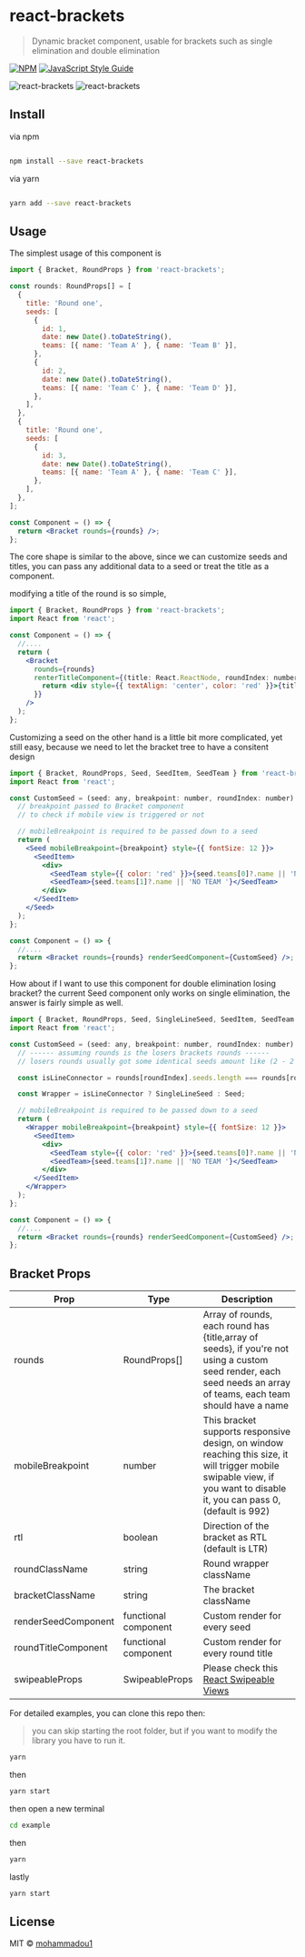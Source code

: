 # react-brackets

> Dynamic bracket component, usable for brackets such as single elimination and double elimination

[![NPM](https://img.shields.io/npm/v/react-brackets.svg)](https://www.npmjs.com/package/react-brackets) [![JavaScript Style Guide](https://img.shields.io/badge/code_style-standard-brightgreen.svg)](https://standardjs.com)

![react-brackets](https://github.com/mohux/react-brackets/blob/master/images/web.gif?raw=true 'react-brackets')
![react-brackets](https://github.com/mohux/react-brackets/blob/master/images/mobile.gif?raw=true 'react-brackets')

## Install

via npm

```bash

npm install --save react-brackets

```

via yarn

```bash

yarn add --save react-brackets

```

## Usage

The simplest usage of this component is

```jsx
import { Bracket, RoundProps } from 'react-brackets';

const rounds: RoundProps[] = [
  {
    title: 'Round one',
    seeds: [
      {
        id: 1,
        date: new Date().toDateString(),
        teams: [{ name: 'Team A' }, { name: 'Team B' }],
      },
      {
        id: 2,
        date: new Date().toDateString(),
        teams: [{ name: 'Team C' }, { name: 'Team D' }],
      },
    ],
  },
  {
    title: 'Round one',
    seeds: [
      {
        id: 3,
        date: new Date().toDateString(),
        teams: [{ name: 'Team A' }, { name: 'Team C' }],
      },
    ],
  },
];

const Component = () => {
  return <Bracket rounds={rounds} />;
};
```

The core shape is similar to the above, since we can customize seeds and titles, you can pass any additional data to a seed or treat the title as a component.

modifying a title of the round is so simple,

```jsx
import { Bracket, RoundProps } from 'react-brackets';
import React from 'react';

const Component = () => {
  //....
  return (
    <Bracket
      rounds={rounds}
      renterTitleComponent={(title: React.ReactNode, roundIndex: number) => {
        return <div style={{ textAlign: 'center', color: 'red' }}>{title}</div>;
      }}
    />
  );
};
```

Customizing a seed on the other hand is a little bit more complicated, yet still easy,
because we need to let the bracket tree to have a consitent design

```jsx
import { Bracket, RoundProps, Seed, SeedItem, SeedTeam } from 'react-brackets';
import React from 'react';

const CustomSeed = (seed: any, breakpoint: number, roundIndex: number) => {
  // breakpoint passed to Bracket component
  // to check if mobile view is triggered or not

  // mobileBreakpoint is required to be passed down to a seed
  return (
    <Seed mobileBreakpoint={breakpoint} style={{ fontSize: 12 }}>
      <SeedItem>
        <div>
          <SeedTeam style={{ color: 'red' }}>{seed.teams[0]?.name || 'NO TEAM '}</SeedTeam>
          <SeedTeam>{seed.teams[1]?.name || 'NO TEAM '}</SeedTeam>
        </div>
      </SeedItem>
    </Seed>
  );
};

const Component = () => {
  //....
  return <Bracket rounds={rounds} renderSeedComponent={CustomSeed} />;
};
```

How about if I want to use this component for double elimination losing bracket? the current Seed component only works on single elimination, the answer is fairly simple as well.

```jsx
import { Bracket, RoundProps, Seed, SingleLineSeed, SeedItem, SeedTeam } from 'react-brackets';
import React from 'react';

const CustomSeed = (seed: any, breakpoint: number, roundIndex: number) => {
  // ------ assuming rounds is the losers brackets rounds ------
  // losers rounds usually got some identical seeds amount like (2 - 2 - 1 - 1)

  const isLineConnector = rounds[roundIndex].seeds.length === rounds[roundIndex + 1]?.seeds.length;

  const Wrapper = isLineConnector ? SingleLineSeed : Seed;

  // mobileBreakpoint is required to be passed down to a seed
  return (
    <Wrapper mobileBreakpoint={breakpoint} style={{ fontSize: 12 }}>
      <SeedItem>
        <div>
          <SeedTeam style={{ color: 'red' }}>{seed.teams[0]?.name || 'NO TEAM '}</SeedTeam>
          <SeedTeam>{seed.teams[1]?.name || 'NO TEAM '}</SeedTeam>
        </div>
      </SeedItem>
    </Wrapper>
  );
};

const Component = () => {
  //....
  return <Bracket rounds={rounds} renderSeedComponent={CustomSeed} />;
};
```

## Bracket Props

| Prop                | Type                 | Description                                                                                                                                                              |
| ------------------- | -------------------- | ------------------------------------------------------------------------------------------------------------------------------------------------------------------------ |
| rounds              | RoundProps[]         | Array of rounds, each round has {title,array of seeds}, if you're not using a custom seed render, each seed needs an array of teams, each team should have a name        |
| mobileBreakpoint    | number               | This bracket supports responsive design, on window reaching this size, it will trigger mobile swipable view, if you want to disable it, you can pass 0, (default is 992) |
| rtl                 | boolean              | Direction of the bracket as RTL (default is LTR)                                                                                                                         |
| roundClassName      | string               | Round wrapper className                                                                                                                                                  |
| bracketClassName    | string               | The bracket className                                                                                                                                                    |
| renderSeedComponent | functional component | Custom render for every seed                                                                                                                                             |
| roundTitleComponent | functional component | Custom render for every round title                                                                                                                                      |
| swipeableProps      | SwipeableProps       | Please check this [React Swipeable Views](https://github.com/oliviertassinari/react-swipeable-views)                                                                     |

For detailed examples, you can clone this repo then:

> you can skip starting the root folder, but if you want to modify the library you have to run it.

```bash
yarn
```

then

```bash
yarn start
```

then open a new terminal

```bash
cd example
```

then

```bash
yarn
```

lastly

```bash
yarn start
```

## License

MIT © [mohammadou1](https://github.com/mohammadou1)
